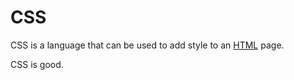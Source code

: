 # CSS



CSS is a language that can be used to add style to an [HTML](/wiki/HTML) page.



CSS is good.